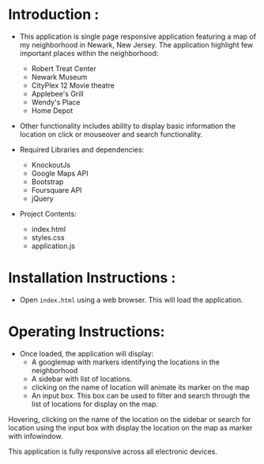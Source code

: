 # Introduction :
- This application is single page responsive application featuring a map of my  neighborhood in Newark, New Jersey. The application highlight few important places within the neighborhood:
  - Robert Treat Center
  - Newark Museum
  - CityPlex 12 Movie theatre
  - Applebee's Grill
  - Wendy's Place
  - Home Depot

- Other functionality includes ability to display basic information the location on click or mouseover and search functionality.

- Required Libraries and dependencies:
  - KnockoutJs
  - Google Maps API
  - Bootstrap
  - Foursquare API
  - jQuery

- Project Contents:
  - index.html
  - styles.css
  - application.js


# Installation Instructions :
- Open `index.html` using a web browser. This will load the application.

# Operating Instructions:
- Once loaded, the application will display:
    - A googlemap with markers identifying the locations in the neighborhood
    - A sidebar with list of locations.
    - clicking on the name of location will animate its marker on the map
    - An input box. This box can be used to filter and search through the list of locations for display on the map.

Hovering, clicking on the name of the location on the sidebar or search for location using the input box with display the location on the map as marker with infowindow.

This application is fully responsive across all electronic devices.
